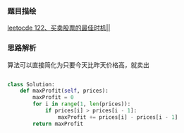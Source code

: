 ### 题目描绘

[leetocde 122、买卖股票的最佳时机||](https://leetcode-cn.com/problems/best-time-to-buy-and-sell-stock-ii/solution/)

### 思路解析

算法可以直接简化为只要今天比昨天价格高，就卖出

```python

class Solution:
    def maxProfit(self, prices):
        maxProfit = 0
        for i in range(1, len(prices)):
            if prices[i] > prices[i - 1]:
                maxProfit += prices[i] - prices[i - 1]
        return maxProfit

```


